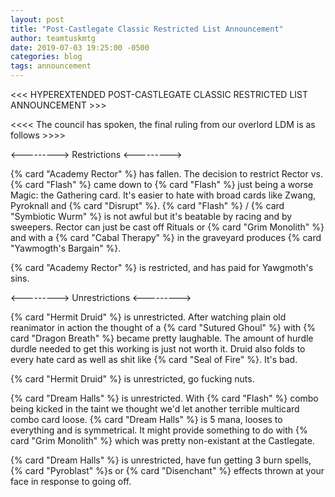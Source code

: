 ```yaml
---
layout: post
title: "Post-Castlegate Classic Restricted List Announcement"
author: teamtuskmtg
date: 2019-07-03 19:25:00 -0500
categories: blog
tags: announcement
---
```


<<< HYPEREXTENDED POST-CASTLEGATE CLASSIC RESTRICTED LIST ANNOUNCEMENT >>>


<<<< The council has spoken, the final ruling from our overlord LDM is as follows >>>>

<---------> Restrictions <--------->

{% card "Academy Rector" %} has fallen. The decision to restrict Rector vs. {% card "Flash" %} came down to {% card "Flash" %} just being a worse Magic: the Gathering card. It's easier to hate with broad cards like Zwang, Pyroknall and {% card "Disrupt" %}. {% card "Flash" %} / {% card "Symbiotic Wurm" %} is not awful but it's beatable by racing and by sweepers. Rector can just be cast off Rituals or {% card "Grim Monolith" %} and with a {% card "Cabal Therapy" %} in the graveyard produces {% card "Yawmogth's Bargain" %}.

{% card "Academy Rector" %} is restricted, and has paid for Yawgmoth's sins.

<---------> Unrestrictions <--------->

{% card "Hermit Druid" %} is unrestricted. After watching plain old reanimator in action the thought of a {% card "Sutured Ghoul" %} with {% card "Dragon Breath" %} became pretty laughable. The amount of hurdle durdle needed to get this working is just not worth it. Druid also folds to every hate card as well as shit like {% card "Seal of Fire" %}. It's bad.

{% card "Hermit Druid" %} is unrestricted, go fucking nuts.

{% card "Dream Halls" %} is unrestricted. With {% card "Flash" %} combo being kicked in the taint we thought we'd let another terrible multicard combo card loose. {% card "Dream Halls" %} is 5 mana, looses to everything and is symmetrical.
It might provide something to do with {% card "Grim Monolith" %} which was pretty non-existant at the Castlegate.

{% card "Dream Halls" %} is unrestricted, have fun getting 3 burn spells, {% card "Pyroblast" %}s or {% card "Disenchant" %} effects thrown at your face in response to going off.
